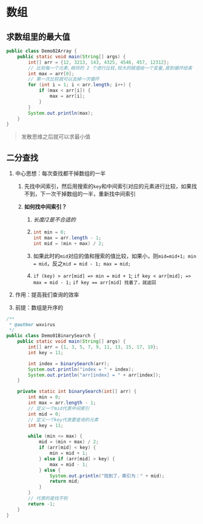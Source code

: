 # 数组

## 求数组里的最大值

```java
public class Demo02Array {
    public static void main(String[] args) {
        int[] arr = {12, 3213, 143, 4325, 4546, 457, 12312};
        // 比较每一个元素,相邻的 2 个进行比较,较大的赋值给一个变量,直到循环结束
        int max = arr[0];
        // 第一次比较就可以去掉一次循环
        for (int i = 1; i < arr.length; i++) {
            if (max < arr[i]) {
                max = arr[i];
            }
        }
        System.out.println(max);
    }
}
```

> 发散思维之后就可以求最小值



## 二分查找

1. 中心思想：每次查找都干掉数组的一半

   1. 先找中间索引，然后用搜索的`key`和中间索引对应的元素进行比较，如果找不到，下一次干掉数组的一半，重新找中间索引

   2. **如何找中间索引？**

      1. *长度/2是不合适的*

      2. ```java
         int min = 0;
         int max = arr.length - 1;
         int mid = (min + max) / 2;
         ```

      3. 如果此时的`mid`对应的值和搜索的值比较，如果小，则`mid=mid+1; min = mid`，反之`mid = mid - 1; max = mid;`

      4. `if (key) > arr[mid] => min = mid + 1`; `if key < arr[mid]; => max = mid - 1;` `if key == arr[mid] 找着了，就返回`

2. 作用：提高我们查询的效率

3. 前提：数组是升序的



```java
/**
 * @author wxvirus
 */
public class Demo01BinarySearch {
    public static void main(String[] args) {
        int[] arr = {1, 3, 5, 7, 9, 11, 13, 15, 17, 19};
        int key = 11;

        int index = binarySearch(arr);
        System.out.println("index = " + index);
        System.out.println("arr[index] = " + arr[index]);
    }

    private static int binarySearch(int[] arr) {
        int min = 0;
        int max = arr.length - 1;
        // 定义一个mid代表中间索引
        int mid = 0;
        // 定义一个key代表要查询的元素
        int key = 11;

        while (min <= max) {
            mid = (min + max) / 2;
            if (arr[mid] < key) {
                min = mid + 1;
            } else if (arr[mid] > key) {
                max = mid - 1;
            } else {
                System.out.println("找到了，索引为：" + mid);
                return mid;
            }
        }
        // 代表的是找不到
        return -1;
    }
}

```

